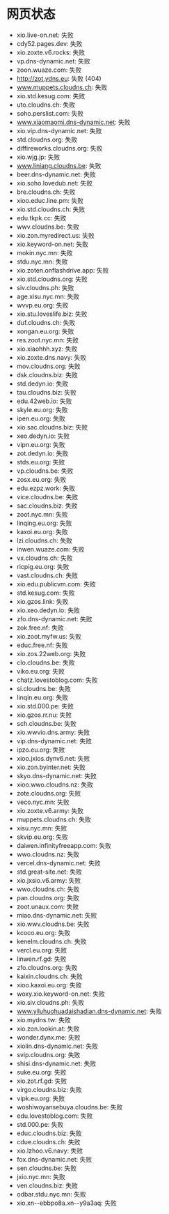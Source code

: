 # 网页状态
- xio.live-on.net: 失败
- cdy52.pages.dev: 失败
- xio.zoxte.v6.rocks: 失败
- vp.dns-dynamic.net: 失败
- zoon.wuaze.com: 失败
- http://zot.ydns.eu: 失败 (404)
- www.muppets.cloudns.ch: 失败
- xio.std.kesug.com: 失败
- uto.cloudns.ch: 失败
- soho.perslist.com: 失败
- www.xiaomaomi.dns-dynamic.net: 失败
- xio.vip.dns-dynamic.net: 失败
- std.cloudns.org: 失败
- diffireworks.cloudns.org: 失败
- xio.wjg.jp: 失败
- www.liniang.cloudns.be: 失败
- beer.dns-dynamic.net: 失败
- xio.soho.lovedub.net: 失败
- bre.cloudns.ch: 失败
- xioo.educ.line.pm: 失败
- xio.std.cloudns.ch: 失败
- edu.tkpk.cc: 失败
- wwv.cloudns.be: 失败
- xio.zon.myredirect.us: 失败
- xio.keyword-on.net: 失败
- mokin.nyc.mn: 失败
- stdu.nyc.mn: 失败
- xio.zoten.onflashdrive.app: 失败
- xio.std.cloudns.org: 失败
- siv.cloudns.ph: 失败
- age.xisu.nyc.mn: 失败
- wvvp.eu.org: 失败
- xio.stu.loveslife.biz: 失败
- duf.cloudns.ch: 失败
- xongan.eu.org: 失败
- res.zoot.nyc.mn: 失败
- xio.xiaohhh.xyz: 失败
- xio.zoxte.dns.navy: 失败
- mov.cloudns.org: 失败
- dsk.cloudns.biz: 失败
- std.dedyn.io: 失败
- tau.cloudns.biz: 失败
- edu.42web.io: 失败
- skyle.eu.org: 失败
- ipen.eu.org: 失败
- xio.sac.cloudns.biz: 失败
- xeo.dedyn.io: 失败
- vipn.eu.org: 失败
- zot.dedyn.io: 失败
- stds.eu.org: 失败
- vp.cloudns.be: 失败
- zosx.eu.org: 失败
- edu.ezpz.work: 失败
- vice.cloudns.be: 失败
- sac.cloudns.biz: 失败
- zoot.nyc.mn: 失败
- linqing.eu.org: 失败
- kaxoi.eu.org: 失败
- lzi.cloudns.ch: 失败
- inwen.wuaze.com: 失败
- vx.cloudns.ch: 失败
- ricpig.eu.org: 失败
- vast.cloudns.ch: 失败
- xio.edu.publicvm.com: 失败
- std.kesug.com: 失败
- xio.gzos.link: 失败
- xio.xeo.dedyn.io: 失败
- zfo.dns-dynamic.net: 失败
- zok.free.nf: 失败
- xio.zoot.myfw.us: 失败
- educ.free.nf: 失败
- xio.zos.22web.org: 失败
- clo.cloudns.be: 失败
- viko.eu.org: 失败
- chatz.lovestoblog.com: 失败
- si.cloudns.be: 失败
- linqin.eu.org: 失败
- xio.std.000.pe: 失败
- xio.gzos.rr.nu: 失败
- sch.cloudns.be: 失败
- xio.wwvio.dns.army: 失败
- vip.dns-dynamic.net: 失败
- ipzo.eu.org: 失败
- xioo.jxios.dynv6.net: 失败
- xio.zon.byinter.net: 失败
- skyo.dns-dynamic.net: 失败
- xioo.wwo.cloudns.nz: 失败
- zote.cloudns.org: 失败
- veco.nyc.mn: 失败
- xio.zoxte.v6.army: 失败
- muppets.cloudns.ch: 失败
- xisu.nyc.mn: 失败
- skvip.eu.org: 失败
- daiwen.infinityfreeapp.com: 失败
- wwo.cloudns.nz: 失败
- vercel.dns-dynamic.net: 失败
- std.great-site.net: 失败
- xio.jxsio.v6.army: 失败
- wwo.cloudns.ch: 失败
- pan.cloudns.org: 失败
- zoot.unaux.com: 失败
- miao.dns-dynamic.net: 失败
- xio.wwv.cloudns.be: 失败
- kcoco.eu.org: 失败
- kenelm.cloudns.ch: 失败
- vercl.eu.org: 失败
- linwen.rf.gd: 失败
- zfo.cloudns.org: 失败
- kaixin.cloudns.ch: 失败
- xioo.kaxoi.eu.org: 失败
- woxy.xio.keyword-on.net: 失败
- xio.siv.cloudns.ph: 失败
- www.yiluhuohuadaishadian.dns-dynamic.net: 失败
- xio.mydns.tw: 失败
- xio.zon.lookin.at: 失败
- wonder.dynx.me: 失败
- xiolin.dns-dynamic.net: 失败
- svip.cloudns.org: 失败
- shisi.dns-dynamic.net: 失败
- suke.eu.org: 失败
- xio.zot.rf.gd: 失败
- virgo.cloudns.biz: 失败
- vipk.eu.org: 失败
- woshiwoyansebuya.cloudns.be: 失败
- edu.lovestoblog.com: 失败
- std.000.pe: 失败
- educ.cloudns.biz: 失败
- cdue.cloudns.ch: 失败
- xio.lzhoo.v6.navy: 失败
- fox.dns-dynamic.net: 失败
- sen.cloudns.be: 失败
- jxio.nyc.mn: 失败
- ven.cloudns.biz: 失败
- odbar.stdu.nyc.mn: 失败
- xio.xn--ebbpo8a.xn--y9a3aq: 失败
